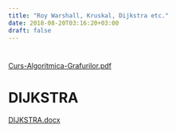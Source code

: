 ```yaml
---
title: "Roy Warshall, Kruskal, Dijkstra etc."
date: 2018-08-20T03:16:20+03:00
draft: false
---
```


<html>
  <body>
    <div class="wiki" id="content_view" style="display: block;">
<h3 id="toc0"> </h3>
 <br />
<a href="files/Curs-Algoritmica-Grafurilor.pdf">Curs-Algoritmica-Grafurilor.pdf</a><br />
<h1 id="toc1"><a name="DIJKSTRA"></a>DIJKSTRA</h1>
 <a href="files/DIJKSTRA.docx">DIJKSTRA.docx</a>
    </div>
  </body>
</html>
